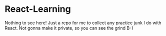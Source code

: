 # React-Learning
Nothing to see here! Just a repo for me to collect any practice junk I do with React. Not gonna make it private, so you can see the grind B-)
